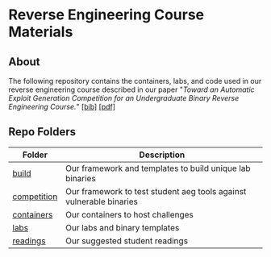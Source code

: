 # Reverse Engineering Course Materials

## About

The following repository contains the containers, labs, and code used in our reverse engineering course described in our paper "*Toward an Automatic Exploit Generation Competition for an Undergraduate Binary Reverse Engineering Course.*" [[bib]](https://raw.githubusercontent.com/tj-oconnor/Publications/main/bib/iticse2022oconnor.bib) [[pdf]](https://raw.githubusercontent.com/tj-oconnor/Publications/main/pdf/iticse2022oconnor.pdf)

## Repo Folders

| Folder| Description | 
|-------|------|
| [build](build) | Our framework and templates to build unique lab binaries |
| [competition](competition) |  Our framework to test student aeg tools against vulnerable binaries |
| [containers](containers) |  Our containers to host challenges |
| [labs](labs) | Our labs and binary templates |
| [readings](readings) | Our suggested student readings |


